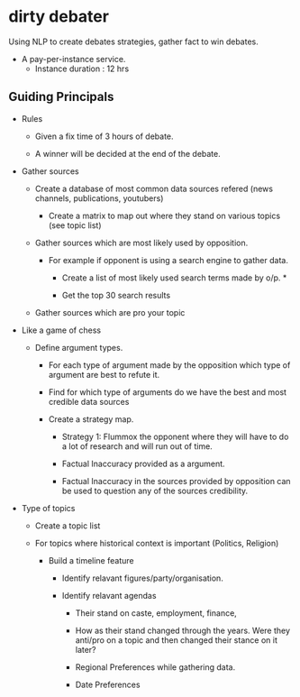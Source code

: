 # dirty debater
Using NLP to create debates strategies, gather fact to win debates.

* A pay-per-instance service.
    * Instance duration : 12 hrs

## Guiding Principals


* Rules

    * Given a fix time of 3 hours of debate.

    * A winner will be decided at the end of the debate.

* Gather sources
    * Create a database of most common data sources refered (news channels, publications, youtubers)

        * Create a matrix to map out where they stand on various topics (see topic list)

    * Gather sources which are most likely used by opposition.
        * For example if opponent is using a search engine to gather data.
            
            * Create a list of most likely used search terms made by o/p.
                * 
            
            * Get the top 30 search results

    * Gather sources which are pro your topic

* Like a game of chess
    * Define argument types.
        
        * For each type of argument made by the opposition which type of argument are best to refute it.

        * Find for which type of arguments do we have the best and most credible data sources

        * Create a strategy map.
            * Strategy 1: Flummox the opponent where they will have to do a lot of research and will run out of time.

            * Factual Inaccuracy provided as a argument.

            * Factual Inaccuracy in the sources provided by opposition can be used to question any of the sources credibility.


* Type of topics

    * Create a topic list

    * For topics where historical context is important (Politics, Religion)
        * Build a timeline feature

            * Identify relavant figures/party/organisation.

            * Identify relavant agendas
                * Their stand on caste, employment, finance, 
                
                * How as their stand changed through the years. Were they anti/pro on a topic and then changed their stance on it later?
                
                * Regional Preferences while gathering data.

                * Date Preferences

